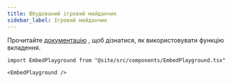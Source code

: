 ```yaml
---
title: Вбудований ігровий майданчик
sidebar_label: Ігровий майданчик
---
```


Прочитайте [документацію](intro) , щоб дізнатися, як використовувати функцію вкладення.

```mdx-code-block
import EmbedPlayground from "@site/src/components/EmbedPlayground.tsx"

<EmbedPlayground />
```
